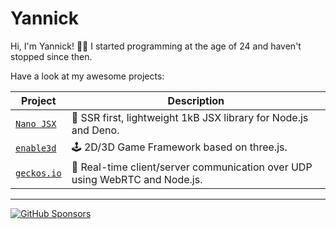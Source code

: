 # Yannick

Hi, I'm Yannick! 👋🏻 I started programming at the age of 24 and haven't stopped since then.

Have a look at my awesome projects:

| Project                          | Description                                                                 |
| -------------------------------- | --------------------------------------------------------------------------- |
| [`Nano JSX`](http://nanojsx.io)  | 🎯 SSR first, lightweight 1kB JSX library for Node.js and Deno.             |
| [`enable3d`](http://enable3d.io) | 🕹️ 2D/3D Game Framework based on three.js.                                  |
| [`geckos.io`](http://geckos.io)  | 🦎 Real-time client/server communication over UDP using WebRTC and Node.js. |

---

[![GitHub Sponsors](https://img.shields.io/badge/Sponsor-%E2%9D%A4-lightgrey?logo=GitHub)](https://github.com/sponsors/yandeu)
